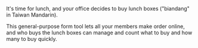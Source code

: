 It's time for lunch, and your office decides to buy lunch boxes ("biandang" in Taiwan Mandarin).

This general-purpose form tool lets all your members make order online, and who buys the lunch boxes can manage and count what to buy and how many to buy quickly.
